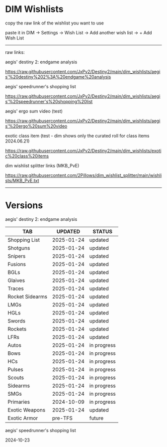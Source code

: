 # DIM Wishlists

copy the raw link of the wishlist you want to use

paste it in DIM -> Settings -> Wish List -> Add another wish list -> + Add Wish List

---

raw links:

aegis' destiny 2: endgame analysis

https://raw.githubusercontent.com/JxPv2/Destiny2/main/dim_wishlists/aegis'%20destiny%202%3A%20endgame%20analysis

aegis' speedrunner's shopping list

https://raw.githubusercontent.com/JxPv2/Destiny2/main/dim_wishlists/aegis'%20speedrunner's%20shopping%20list

aegis' ergo sum video (test)

https://raw.githubusercontent.com/JxPv2/Destiny2/main/dim_wishlists/aegis'%20ergo%20sum%20video

exotic class item (test - dim shows only the curated roll for class items 2024.06.21)

https://raw.githubusercontent.com/JxPv2/Destiny2/main/dim_wishlists/exotic%20class%20items

dim wishlist splitter links
(MKB_PvE)

https://raw.githubusercontent.com/2Pillows/dim_wishlist_splitter/main/wishlists/MKB_PvE.txt

---

# Versions

aegis' destiny 2: endgame analysis

| TAB             | UPDATED    | STATUS      |
| --------------- | ---------- | ----------- |
| Shopping List   | 2025-01-24 | updated     |
| Shotguns	      | 2025-01-24 | updated     |
| Snipers	        | 2025-01-24 | updated     |
| Fusions	        | 2025-01-24 | updated     |
| BGLs	          | 2025-01-24 | updated     |
| Glaives	        | 2025-01-24 | updated     |
| Traces	        | 2025-01-24 | updated     |
| Rocket Sidearms |	2025-01-24 | updated     |
| LMGs	          | 2025-01-24 | updated     |
| HGLs	          | 2025-01-24 | updated     |
| Swords	        | 2025-01-24 | updated     |
| Rockets	        | 2025-01-24 | updated     |
| LFRs	          | 2025-01-24 | updated     |
| Autos           | 2025-01-24 | in progress |
| Bows            | 2025-01-24 | in progress |
| HCs             | 2025-01-24 | in progress |
| Pulses          | 2025-01-24 | in progress |
| Scouts          | 2025-01-24 | in progress |
| Sidearms        | 2025-01-24 | in progress |
| SMGs            | 2025-01-24 | in progress |
| Primaries	      | 2024-10-09 | in progress |
| Exotic Weapons	| 2025-01-24 | updated     |
| Exotic Armor	  | pre-TFS	   | future      |


aegis' speedrunner's shopping list

2024-10-23
